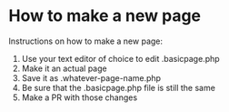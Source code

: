 # How to make a new page
Instructions on how to make a new page:
1. Use your text editor of choice to edit .basicpage.php
2. Make it an actual page
3. Save it as .whatever-page-name.php
4. Be sure that the .basicpage.php file is still the same
5. Make a PR with those changes
